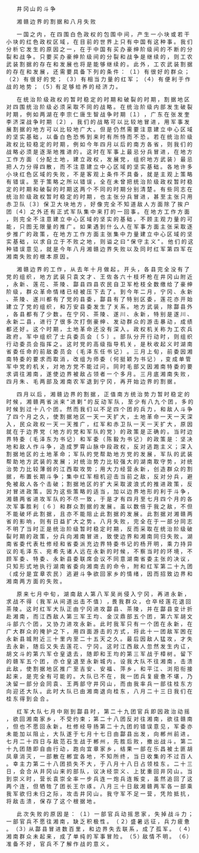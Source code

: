 　　井 冈 山 的 斗 争

　　湘 赣 边 界 的 割 据 和 八 月 失 败

　　一 国 之 内 ， 在 四 围 白 色 政 权 的 包 围 中 间 ， 产 生 一 小 块 或 若 干 小 块 的 红 色 政 权 区 域 ， 在 目 前 的 世 界 上 只 有 中 国 有 这 种 事 。 我 们 分 析 它 发 生 的 原 因 之 一 ， 在 于 中 国 有 买 办 豪 绅 阶 级 间 的 不 断 的 分 裂 和 战 争 。 只 要 买 办 豪 绅 阶 级 间 的 分 裂 和 战 争 是 继 续 的 ， 则 工 农 武 装 割 据 的 存 在 和 发 展 也 将 是 能 够 继 续 的 。 此 外 ， 工 农 武 装 割 据 的 存 在 和 发 展 ， 还 需 要 具 备 下 列 的 条 件 ： （１） 有 很 好 的 群 众 ； （２） 有 很 好 的 党 ； （３） 有 相 当 力 量 的 红 军 ； （４） 有 便 利 于 作 战 的 地 势 ； （５）有 足 够 给 养 的 经 济 力 。

　　在 统 治 阶 级 政 权 的 暂 时 稳 定 的 时 期 和 破 裂 的 时 期 ， 割 据 地 区 对 四 围 统 治 阶 级 必 须 采 取 不 同 的 战 略 。 在 统 治 阶 级 内 部 发 生 破 裂 时 期 ， 例 如 两 湖 在 李 宗 仁 唐 生 智 战 争 时 期 〔１〕 ， 广 东 在 张 发 奎 李 济 深 战 争 时 期 〔２〕 ， 我 们 的 战 略 可 以 比 较 地 冒 进 ， 用 军 事 发 展 割 据 的 地 方 可 以 比 较 地 广 大 。 但 是 仍 然 需 要 注 意 建 立 中 心 区 域 的 坚 实 基 础 ， 以 备 白 色 恐 怖 到 来 时 有 所 恃 而 不 恐 。 若 在 统 治 阶 级 政 权 比 较 稳 定 的 时 期 ， 例 如 今 年 四 月 以 后 的 南 方 各 省 ， 则 我 们 的 战 略 必 须 是 逐 渐 地 推 进 的 。 这 时 在 军 事 上 最 忌 分 兵 冒 进 ， 在 地 方 工 作 方 面 （ 分 配 土 地 ， 建 立 政 权 ， 发 展 党 ， 组 织 地 方 武 装 ） 最 忌 把 人 力 分 得 四 散 ， 而 不 注 意 建 立 中 心 区 域 的 坚 实 基 础 。 各 地 许 多 小 块 红 色 区 域 的 失 败 ， 不 是 客 观 上 条 件 不 具 备 ， 就 是 主 观 上 策 略 有 错 误 。 至 于 策 略 之 所 以 错 误 ， 全 在 未 曾 把 统 治 阶 级 政 权 暂 时 稳 定 的 时 期 和 破 裂 的 时 期 这 两 个 不 同 的 时 期 分 别 清 楚 。 有 些 同 志 在 统 治 阶 级 政 权 暂 时 稳 定 的 时 期 ， 也 主 张 分 兵 冒 进 ， 甚 至 主 张 只 用 赤 卫 队 〔３〕 保 卫 大 块 地 方 ， 好 像 完 全 不 知 道 敌 人 方 面 除 了 挨 户 团 〔４〕 之 外 还 有 正 式 军 队 集 中 来 打 的 一 回 事 。 在 地 方 工 作 方 面 ， 则 完 全 不 注 意 建 立 中 心 区 域 的 坚 实 的 基 础 ， 不 顾 主 观 力 量 的 可 能 ， 只 图 无 限 量 的 推 广 。 如 果 遇 到 什 么 人 在 军 事 方 面 主 张 采 取 逐 步 推 广 的 政 策 ， 在 地 方 工 作 方 面 主 张 集 中 力 量 建 立 中 心 区 域 的 坚 实 基 础 ， 以 求 自 立 于 不 败 之 地 ， 则 谥 之 曰 “ 保 守 主 义 ” 。 他 们 的 这 种 错 误 意 见 ， 就 是 今 年 八 月 湘 赣 边 界 失 败 以 及 同 时 红 军 第 四 军 在 湘 南 失 败 的 根 本 原 因 。

　　湘 赣 边 界 的 工 作 ， 从 去 年 十 月 做 起 。 开 头 ， 各 县 完 全 没 有 了 党 的 组 织 ， 地 方 武 装 只 袁 文 才 、 王 佐 各 六 十 枝 坏 枪 在 井 冈 山 附 近 ， 永 新 、 莲 花 、 茶 陵 、 酃 县 四 县 农 民 自 卫 军 枪 枝 全 数 缴 给 了 豪 绅 阶 级 ， 群 众 革 命 情 绪 已 经 被 压 下 去 了 。 到 今 年 二 月 ， 宁 冈 、 永 新 、 茶 陵 、 遂 川 都 有 了 党 的 县 委 ， 酃 县 有 了 特 别 区 委 ， 莲 花 亦 开 始 建 立 了 党 的 组 织 ， 和 万 安 县 委 发 生 了 关 系 。 地 方 武 装 ， 除 酃 县 外 ， 各 县 都 有 了 少 数 。 在 宁 冈 、 茶 陵 、 遂 川 、 永 新 ， 特 别 是 遂 川 、 永 新 二 县 ， 进 行 了 很 多 次 打 倒 豪 绅 、 发 动 群 众 的 游 击 暴 动 ， 成 绩 都 还 好 。 这 个 时 期 ， 土 地 革 命 还 没 有 深 入 。 政 权 机 关 称 为 工 农 兵 政 府 。 军 中 组 织 了 士 兵 委 员 会 〔 ５ 〕 。 部 队 分 开 行 动 时 ， 则 组 织 行 动 委 员 会 指 挥 之 。 这 时 党 的 高 级 指 导 机 关 ， 是 秋 收 起 义 时 湖 南 省 委 任 命 的 前 敌 委 员 会 （ 毛 泽 东 任 书 记 ） 。 三 月 上 旬 ， 前 委 因 湘 南 特 委 的 要 求 而 取 消 ， 改 组 为 师 委 （ 何 挺 颖 为 书 记 ） ，变 成 单 管 军 中 党 的 机 关 ， 对 地 方 党 不 能 过 问 。 同 时 毛 部 又 因 湘 南 特 委 的 要 求 调 往 湘 南 ， 遂 使 边 界 被 敌 占 领 者 一 个 多 月 。 三 月 底 湘 南 失 败 ， 四 月 朱 、 毛 两 部 及 湘 南 农 军 退 到 宁 冈 ， 再 开 始 边 界 的 割 据 。

　　四 月 以 后 ， 湘 赣 边 界 的 割 据 ， 正 值 南 方 统 治 势 力 暂 时 稳 定 的 时 候 ， 湘 赣 两 省 派 来 “ 进 剿 ” 的 反 动 军 队 ， 至 少 有 八 九 个 团 ， 多 的 时 候 到 过 十 八 个 团 。 然 而 我 们 以 不 足 四 个 团 的 兵 力 ， 和 敌 人 斗 争 了 四 个 月 之 久 ， 使 割 据 地 区 一 天 一 天 扩 大 ， 土 地 革 命 一 天 一 天 深 入 ， 民 众 政 权 一 天 一 天 推 广 ， 红 军 和 赤 卫 队 一 天 一 天 扩 大 ， 原 因 就 在 于 边 界 党 （ 地 方 的 党 和 军 队 的 党 ） 的 政 策 是 正 确 的 。 当 时 边 界 特 委 （ 毛 泽 东 为 书 记 ） 和 军 委 （ 陈 毅 为 书 记 ） 的 政 策 是 ： 坚 决 地 和 敌 人 作 斗 争 ， 造 成 罗 霄 山 脉 中 段 政 权 ， 反 对 逃 跑 主 义 ； 深 入 割 据 地 区 的 土 地 革 命 ； 军 队 的 党 帮 助 地 方 党 的 发 展 ， 军 队 的 武 装 帮 助 地 方 武 装 的 发 展 ； 对 统 治 势 力 比 较 强 大 的 湖 南 取 守 势 ， 对 统 治 势 力 比 较 薄 弱 的 江 西 取 攻 势 ； 用 大 力 经 营 永 新 ， 创 造 群 众 的 割 据 ， 布 置 长 期 斗 争 ； 集 中 红 军 相 机 迎 击 当 前 之 敌 ， 反 对 分 兵 ， 避 免 被 敌 人 各 个 击 破 ； 割 据 地 区 的 扩 大 采 取 波 浪 式 的 推 进 政 策 ， 反 对 冒 进 政 策 。 因 为 这 些 策 略 的 适 当 ， 加 以 边 界 地 形 的 利 于 斗 争 ， 湘 赣 两 省 进 攻 军 队 的 不 尽 一 致 ， 于 是 才 有 四 月 至 七 月 四 个 月 的 各 次 军 事 胜 利 〔 ６ 〕 和 群 众 割
据 的 发 展 。 虽 以 数 倍 于 我 之 敌 ， 不 但 不 能 破 坏 此 割 据 ， 且 亦 不 能 阻 止 此 割 据 的 发 展 。 此 割 据 对 湘 赣 两 省 的 影 响 ， 则 有 日 益 扩 大 之 势 。 八 月 失 败 ， 完 全 在 于 一 部 分 同 志 不 明 了 当 时 正 是 统 治 阶 级 暂 时 稳 定 时 期 ， 反 而 采 取 在 统 治 阶 级 破 裂 时 期 的 政 策 ， 分 兵 向 湘 南 冒 进 ， 致 使 边 界 和 湘 南 同 归 失 败 。 湖 南 省 委 代 表 杜 修 经 和 省 委 派 充 边 界 特 委 书 记 的 杨 开 明 ， 乘 力 持 异 议 的 毛 泽 东 、 宛 希 先 诸 人 远 在 永 新 的 时 候 ， 不 察 当 时 的 环 境 ， 不 顾 军 委 、 特 委 、 永 新 县 委 联 席 会 议 不 同 意 湖 南 省 委 主 张 的 决 议 ， 只 知 形 式 地 执 行 湖 南 省 委 向 湘 南 去 的 命 令 ， 附 和 红 军 第 二 十 九 团 （ 成 分 是 宜 章 农 民 ） 逃 避 斗 争 欲 回 家 乡 的 情 绪 ， 因 而 招 致 边 界 和 湘 南 两 方 面 的 失 败 。

　　原 来 七 月 中 旬 ， 湖 南 敌 人 第 八 军 吴 尚 侵 入 宁 冈 ， 再 进 永 新 ， 求 战 不 得 （ 我 军 从 间 道 出 击 不 值 ） ，畏 我 群 众 ， 仓 卒 经 莲 花 退 回 茶 陵 。 这 时 红 军 大 队 正 由 宁 冈 进 攻 酃 县 、 茶 陵 ， 并 在 酃 县 变 计 折 赴 湘 南 ， 而 江 西 敌 人 第 三 军 王 均 、 金 汉 鼎 部 五 个 团 ， 第 六 军 胡 文 斗 部 六 个 团 ， 又 协 力 进 攻 永 新 。 此 时 我 军 只 有 一 个 团 在 永 新 ， 在 广 大 群 众 的 掩 护 之 下 ， 用 四 面 游 击 的 方 式 ， 将 此 十 一 团 敌 军 困 在 永 新 县 城 附 近 三 十 里 内 至 二 十 五 天 之 久 。 最 后 因 敌 人 猛 攻 ， 才 失 去 永 新 ， 随 后 又 失 去 莲 花 、 宁 冈 。 这 时 江 西 敌 人 忽 然 发 生 内 讧 ， 胡 文 斗 的 第 六 军 仓 皇 退 去 ， 随 即 和 王 均 的 第 三 军 战 于 樟 树 。 留 下 的 赣 军 五 个 团 ， 亦 仓 皇 退 至 永 新 城 内 。 设 我 大 队 不 往 湘 南 ， 击 溃 此 敌 ， 使 割 据 地 区 推 广 至 吉 安 、 安 福 、 萍 乡 ， 和 平 江 、 浏 阳 衔 接 起 来 ， 是 完 全 有 可 能 的 。 大 队 已 不 在 ， 我 一 团 兵 复 疲 惫 不 堪 ， 乃 决 留 一 部 分 会 同 袁 、 王 两 部 守 井 冈 山 ， 而 由 我 率 兵 一 部 往 桂 东 方 向 迎 还 大 队 。 此 时 大 队 已 由 湘 南 退 向 桂 东 ， 八 月 二 十 三 日 我 们 在 桂 东 得 到 会 合 。

　　红 军 大 队 七 月 中 刚 到 酃 县 时 ， 第 二 十 九 团 官 兵 即 因 政 治 动 摇 ， 欲 回 湘 南 家 乡 ， 不 受 约 束 ； 第 二 十 八 团 反 对 往 湘 南 ， 欲 往 赣 南 ， 但 也 不 愿 回 永 新 。 杜 修 经 导 扬 第 二 十 九 团 的 错 误 意 见 ， 军 委 亦 未 能 加 以 阻 止 ， 大 队 遂 于 七 月 十 七 日 由 酃 县 出 发 ， 向 郴 州 前 进 。 七 月 二 十 四 日 与 敌 范 石 生 战 于 郴 州 ， 先 胜 后 败 ， 撤 出 战 斗 。 第 二 十 九 团 随 即 自 由 行 动 ， 跑 向 宜 章 家 乡 ， 结 果 一 部 在 乐 昌 被 土 匪 胡 凤 章 消 灭 ， 一 部 散 在 郴 宜 各 地 ， 不 知 所 终 ， 当 日 收 集 的 不 过 百 人 。 幸 主 力 第 二 十 八 团 损 失 不 大 ， 于 八 月 十 八 日 占 领 桂 东 。 二 十 三 日 ， 会 合 从 井 冈 山 来 的 部 队 ， 议 决 经 崇 义 、 上 犹 重 回 井 冈 山 。 当 到 崇 义 时 ， 营 长 袁 崇 全 率 一 步 兵 连 一 炮 兵 连 叛 变 ， 虽 然 追 回 了 这 两 个 连 ， 但 牺 牲 了 团 长 王 尔 琢 。 八 月 三 十 日 敌 湘 赣 两 军 各 一 部 乘 我 军 欲 归 未 归 之 际 ， 攻 击 井 冈 山 。 我 守 军 不 足 一 营 ， 凭 险 抵 抗 ， 将 敌 击 溃 ， 保 存 了 这 个 根 据 地 。

　　此 次 失 败 的 原 因 是 ： （１） 一 部 官 兵 动 摇 思 家 ， 失 掉 战 斗 力 ； 一 部 官 兵 不 愿 往 湘 南 ， 缺 乏 积 极 性 。 （ ２）盛 暑 远 征 ， 兵 力 疲 惫 。 （３）从 酃 县 冒 进 数 百 里 ， 和 边 界 失 去 联 系 ， 成 了 孤 军 。 （ ４）湘 南 群 众 未 起 来 ， 成 了 单 纯 的 军 事 冒 险 。 （５）敌 情 不 明 。 （６）准 备 不 好 ， 官 兵 不 了 解 作 战 的 意 义 。

